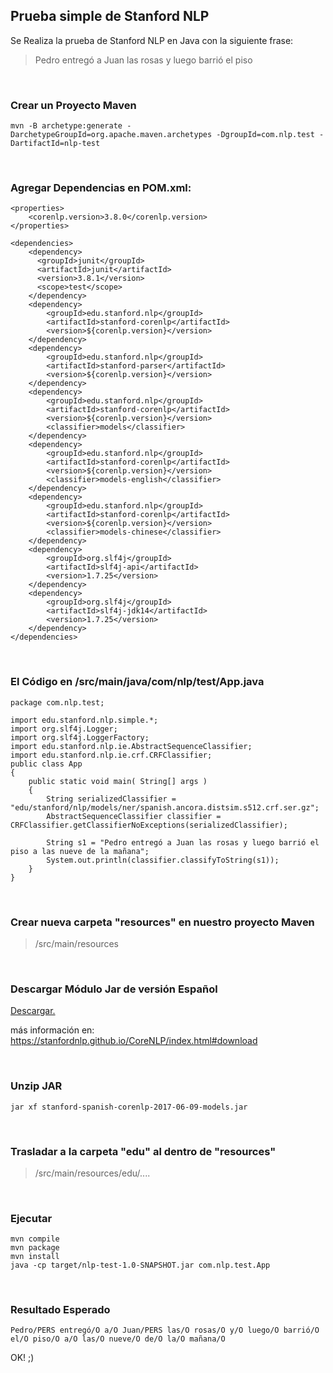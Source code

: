 ## Prueba simple de Stanford NLP
Se Realiza la prueba de Stanford NLP en Java con la siguiente frase:
> Pedro entregó a Juan las rosas y luego barrió el piso

<br>

### Crear un Proyecto Maven
```
mvn -B archetype:generate -DarchetypeGroupId=org.apache.maven.archetypes -DgroupId=com.nlp.test -DartifactId=nlp-test
```

<br>

### Agregar Dependencias en POM.xml:
```
<properties>  
    <corenlp.version>3.8.0</corenlp.version>  
</properties>

<dependencies>
    <dependency>
      <groupId>junit</groupId>
      <artifactId>junit</artifactId>
      <version>3.8.1</version>
      <scope>test</scope>
    </dependency>
    <dependency>  
        <groupId>edu.stanford.nlp</groupId>  
        <artifactId>stanford-corenlp</artifactId>  
        <version>${corenlp.version}</version>  
    </dependency>  
    <dependency>
        <groupId>edu.stanford.nlp</groupId>
        <artifactId>stanford-parser</artifactId>
        <version>${corenlp.version}</version>  
    </dependency>
    <dependency>  
        <groupId>edu.stanford.nlp</groupId>  
        <artifactId>stanford-corenlp</artifactId>  
        <version>${corenlp.version}</version>  
        <classifier>models</classifier>  
    </dependency>  
    <dependency>  
        <groupId>edu.stanford.nlp</groupId>  
        <artifactId>stanford-corenlp</artifactId>  
        <version>${corenlp.version}</version>  
        <classifier>models-english</classifier>  
    </dependency>  
    <dependency>  
        <groupId>edu.stanford.nlp</groupId>  
        <artifactId>stanford-corenlp</artifactId>  
        <version>${corenlp.version}</version>  
        <classifier>models-chinese</classifier>  
    </dependency>
    <dependency>
        <groupId>org.slf4j</groupId>
        <artifactId>slf4j-api</artifactId>
        <version>1.7.25</version>
    </dependency>
    <dependency>
        <groupId>org.slf4j</groupId>
        <artifactId>slf4j-jdk14</artifactId>
        <version>1.7.25</version>
    </dependency>
</dependencies>
```

<br>

### El Código en /src/main/java/com/nlp/test/App.java
```
package com.nlp.test;

import edu.stanford.nlp.simple.*;
import org.slf4j.Logger;
import org.slf4j.LoggerFactory;
import edu.stanford.nlp.ie.AbstractSequenceClassifier;
import edu.stanford.nlp.ie.crf.CRFClassifier;
public class App 
{
    public static void main( String[] args )
    {
        String serializedClassifier = "edu/stanford/nlp/models/ner/spanish.ancora.distsim.s512.crf.ser.gz";
        AbstractSequenceClassifier classifier = CRFClassifier.getClassifierNoExceptions(serializedClassifier);

        String s1 = "Pedro entregó a Juan las rosas y luego barrió el piso a las nueve de la mañana";
        System.out.println(classifier.classifyToString(s1));
    }
}
```

<br>

### Crear nueva carpeta "resources" en nuestro proyecto Maven

> /src/main/resources

<br>

### Descargar Módulo Jar de versión Español
[Descargar.](http://nlp.stanford.edu/software/stanford-spanish-corenlp-2017-06-09-models.jar)

más información en: https://stanfordnlp.github.io/CoreNLP/index.html#download

<br>

### Unzip JAR
```
jar xf stanford-spanish-corenlp-2017-06-09-models.jar
```

<br>

### Trasladar a la carpeta "edu" al dentro de "resources"

> /src/main/resources/edu/.... 


<br>

### Ejecutar
```
mvn compile
mvn package
mvn install
java -cp target/nlp-test-1.0-SNAPSHOT.jar com.nlp.test.App
```

<br>

### Resultado Esperado
```
Pedro/PERS entregó/O a/O Juan/PERS las/O rosas/O y/O luego/O barrió/O el/O piso/O a/O las/O nueve/O de/O la/O mañana/O
```

OK! ;)
